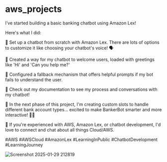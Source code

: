 # aws_projects
I’ve started building a basic banking chatbot using Amazon Lex!

Here's what I did:

🤖 Set up a chatbot from scratch with Amazon Lex. There are lots of options to customize it like choosing your chatbot's voice! 🗣️

💬 Created a way for my chatbot to welcome users, loaded with greetings like 'Hi' and 'Can you help me?'

🤚 Configured a fallback mechanism that offers helpful prompts if my bot fails to understand the user.

📸 Check out my documentation to see my process and conversations with my chatbot!

🌟 In the next phase of this project, I'm creating custom slots to handle different bank account types... excited to make BankerBot smarter and more interactive! 🚀👀

📢 If you're experienced with AWS, Amazon Lex, or chatbot development, I'd love to connect and chat about all things Cloud/AWS.

#AWS #AWSCloud #AmazonLex #LearningInPublic #ChatbotDevelopment #LearningJourney


![Screenshot 2025-01-29 212819](https://github.com/user-attachments/assets/69e5143e-61f4-4247-b8c9-3378b7ba6214)
